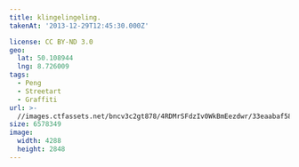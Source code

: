 ```yaml
---
title: klingelingeling.
takenAt: '2013-12-29T12:45:30.000Z'

license: CC BY-ND 3.0
geo:
  lat: 50.108944
  lng: 8.726009
tags:
  - Peng
  - Streetart
  - Graffiti
url: >-
  //images.ctfassets.net/bncv3c2gt878/4RDMrSFdzIv0WkBmEezdwr/33eaabaf58b473eb82d88e467f55bc68/klingelingeling_11625326883_o
size: 6578349
image:
  width: 4288
  height: 2848
---
```

